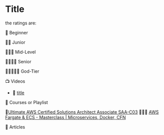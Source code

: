 # Title
the ratings are:

🌟 Beginner

🌟🌟 Junior

🌟🌟🌟 Mid-Level

🌟🌟🌟🌟 Senior

🌟🌟🌟🌟🌟 God-Tier 

:tv: Videos
- 🌟 [title](https://link)


:movie_camera: Courses or Playlist

🌟[Ultimate AWS Certified Solutions Architect Associate SAA-C03](https://www.udemy.com/share/106WtA3@2NNVy7KqdEVKtCpZBaqJm8dVJzM4W10Rz-39A0eggI81Hv_7uxH_2ZrW9lb7VOzX/)
🌟🌟🌟 [AWS Fargate & ECS - Masterclass | Microservices, Docker, CFN](https://www.udemy.com/share/102Dr73@V7r5Mg0QVLCdm8cjlf6i-rC-h7mL3hUgI8fQdOq7JtnT5s6IVoGyBaDVMmE1hJ73/)

:memo: Articles
